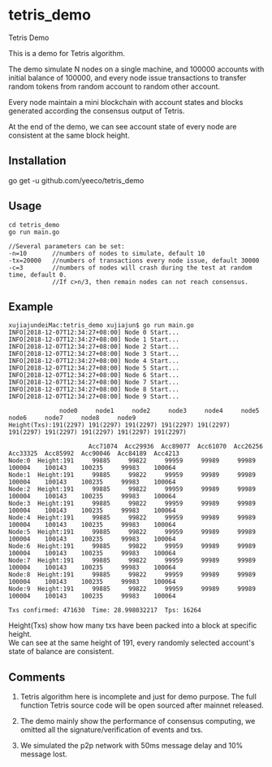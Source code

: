 # tetris_demo
Tetris Demo

This is a demo for Tetris algorithm. 

The demo simulate N nodes on a single machine, and 100000 accounts with initial balance of 100000, and every node issue transactions to transfer random tokens from random account to random other account. 

Every node maintain a mini blockchain with account states and blocks generated according the consensus output of Tetris.

At the end of the demo, we can see account state of every node are consistent at the same block height.


## Installation

go get -u github.com/yeeco/tetris_demo

## Usage
```
cd tetris_demo
go run main.go

//Several parameters can be set:  
-n=10       //numbers of nodes to simulate, default 10  
-tx=20000   //numbers of transactions every node issue, default 30000  
-c=3        //numbers of nodes will crash during the test at random time, default 0. 
            //If c>n/3, then remain nodes can not reach consensus.
```

## Example
```
xujiajundeiMac:tetris_demo xujiajun$ go run main.go
INFO[2018-12-07T12:34:27+08:00] Node 0 Start...                              
INFO[2018-12-07T12:34:27+08:00] Node 1 Start...                              
INFO[2018-12-07T12:34:27+08:00] Node 2 Start...                              
INFO[2018-12-07T12:34:27+08:00] Node 3 Start...                              
INFO[2018-12-07T12:34:27+08:00] Node 4 Start...                              
INFO[2018-12-07T12:34:27+08:00] Node 5 Start...                              
INFO[2018-12-07T12:34:27+08:00] Node 6 Start...                              
INFO[2018-12-07T12:34:27+08:00] Node 7 Start...                              
INFO[2018-12-07T12:34:27+08:00] Node 8 Start...                              
INFO[2018-12-07T12:34:27+08:00] Node 9 Start...                              

              node0     node1     node2     node3     node4     node5     node6     node7     node8     node9     
Height(Txs):191(2297) 191(2297) 191(2297) 191(2297) 191(2297) 191(2297) 191(2297) 191(2297) 191(2297) 191(2297) 

                      Acc71074  Acc29936  Acc89077  Acc61070  Acc26256  Acc33325  Acc85992  Acc90046  Acc84189  Acc4213   
Node:0  Height:191     99885     99822     99959     99989     99989    100004    100143    100235     99983    100064   
Node:1  Height:191     99885     99822     99959     99989     99989    100004    100143    100235     99983    100064   
Node:2  Height:191     99885     99822     99959     99989     99989    100004    100143    100235     99983    100064   
Node:3  Height:191     99885     99822     99959     99989     99989    100004    100143    100235     99983    100064   
Node:4  Height:191     99885     99822     99959     99989     99989    100004    100143    100235     99983    100064   
Node:5  Height:191     99885     99822     99959     99989     99989    100004    100143    100235     99983    100064   
Node:6  Height:191     99885     99822     99959     99989     99989    100004    100143    100235     99983    100064   
Node:7  Height:191     99885     99822     99959     99989     99989    100004    100143    100235     99983    100064   
Node:8  Height:191     99885     99822     99959     99989     99989    100004    100143    100235     99983    100064   
Node:9  Height:191     99885     99822     99959     99989     99989    100004    100143    100235     99983    100064   

Txs confirmed: 471630  Time: 28.998032217  Tps: 16264 
```
Height(Txs) show how many txs have been packed into a block at specific height.  
We can see at the same height of 191, every randomly selected account's state of balance are consistent.

## Comments
1. Tetris algorithm here is incomplete and just for demo purpose. The full function Tetris source code will be open sourced after mainnet released.

2. The demo mainly show the performance of consensus computing, we omitted all the signature/verification of events and txs.

3. We simulated the p2p network with 50ms message delay and 10% message lost.

 

